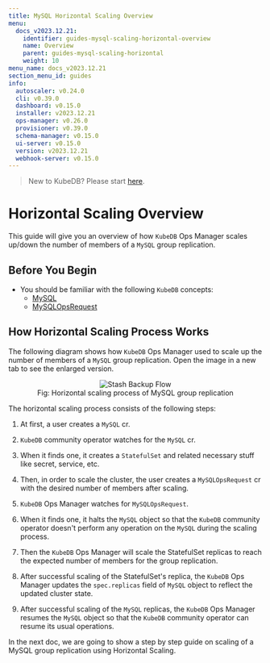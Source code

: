 ```yaml
---
title: MySQL Horizontal Scaling Overview
menu:
  docs_v2023.12.21:
    identifier: guides-mysql-scaling-horizontal-overview
    name: Overview
    parent: guides-mysql-scaling-horizontal
    weight: 10
menu_name: docs_v2023.12.21
section_menu_id: guides
info:
  autoscaler: v0.24.0
  cli: v0.39.0
  dashboard: v0.15.0
  installer: v2023.12.21
  ops-manager: v0.26.0
  provisioner: v0.39.0
  schema-manager: v0.15.0
  ui-server: v0.15.0
  version: v2023.12.21
  webhook-server: v0.15.0
---
```


> New to KubeDB? Please start [here](/docs/v2023.12.21/README).

# Horizontal Scaling Overview

This guide will give you an overview of how `KubeDB` Ops Manager scales up/down the number of members of a `MySQL` group replication.

## Before You Begin

- You should be familiar with the following `KubeDB` concepts:
  - [MySQL](/docs/v2023.12.21/guides/mysql/concepts/database/)
  - [MySQLOpsRequest](/docs/v2023.12.21/guides/mysql/concepts/opsrequest/)

## How Horizontal Scaling Process Works

The following diagram shows how `KubeDB` Ops Manager used to scale up the number of members of a `MySQL` group replication. Open the image in a new tab to see the enlarged version.

<figure align="center">
  <img alt="Stash Backup Flow" src="/docs/v2023.12.21/guides/mysql/scaling/horizontal-scaling/overview/images/my-horizontal_scaling.png">
<figcaption align="center">Fig: Horizontal scaling process of MySQL group replication</figcaption>
</figure>

The horizontal scaling process consists of the following steps:

1. At first, a user creates a `MySQL` cr.

2. `KubeDB` community operator watches for the `MySQL` cr.

3. When it finds one, it creates a `StatefulSet` and related necessary stuff like secret, service, etc.

4. Then, in order to scale the cluster, the user creates a `MySQLOpsRequest` cr with the desired number of members after scaling.

5. `KubeDB` Ops Manager watches for `MySQLOpsRequest`.

6. When it finds one, it halts the `MySQL` object so that the `KubeDB` community operator doesn't perform any operation on the `MySQL` during the scaling process.  

7. Then the `KubeDB` Ops Manager will scale the StatefulSet replicas to reach the expected number of members for the group replication.

8. After successful scaling of the StatefulSet's replica, the `KubeDB` Ops Manager updates the `spec.replicas` field of `MySQL` object to reflect the updated cluster state.

9. After successful scaling of the `MySQL` replicas, the `KubeDB` Ops Manager resumes the `MySQL` object so that the `KubeDB` community operator can resume its usual operations.

In the next doc, we are going to show a step by step guide on scaling of a MySQL group replication using Horizontal Scaling.